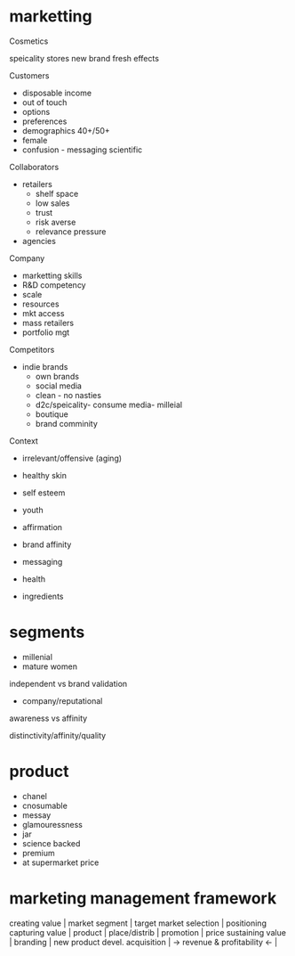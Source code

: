 # marketting

Cosmetics

speicality stores
new brand fresh effects

Customers
- disposable income
- out of touch 
- options
- preferences
- demographics 40+/50+
- female
- confusion - messaging scientific

Collaborators
- retailers
    - shelf space
    - low sales
    - trust
    - risk averse
    - relevance pressure
- agencies

Company
- marketting skills
- R&D competency
- scale
- resources
- mkt access
- mass retailers
- portfolio mgt

Competitors
- indie brands
    - own brands
    - social media
    - clean - no nasties
    - d2c/speicality- consume media- milleial
    - boutique
    - brand comminity

Context
- irrelevant/offensive (aging)
- healthy skin
- self esteem
- youth
- affirmation

- brand affinity
- messaging
- health
- ingredients

# segments
- millenial
- mature women

independent vs brand validation
 - company/reputational

awareness vs affinity

distinctivity/affinity/quality

# product
- chanel
- cnosumable
- messay
- glamouressness
- jar
- science backed
- premium
- at supermarket price

# marketing management framework

creating value | market segment | target market selection | positioning
capturing value | product | place/distrib | promotion | price
sustaining value | branding | new product devel.
acquisition  | -> revenue & profitability <- |  